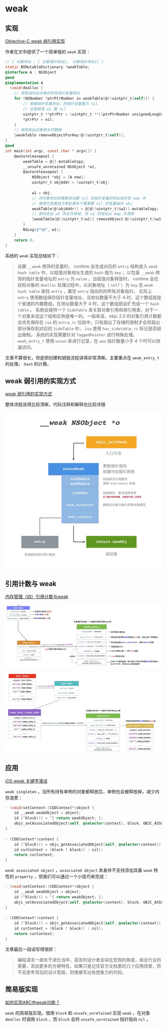# weak
## 实现

[Objective-C weak 弱引用实现](https://triplecc.github.io/2019/03/20/objective-c-weak-implement/)

作者在文中提供了一个简单版的 `weak` 实现：

```objectivec
// { 对象地址 : [ 对象指针地址1、 对象指针地址1] }
static NSMutableDictionary *weakTable;
@interface A : NSObject
@end
@implementation A
- (void)dealloc {
    // 获取指向此对象的所有指针变量地址
    for (NSNumber *ptrPtrNumber in weakTable[@((uintptr_t)self)]) {
        // 根据指针变量地址，将指针变量置为 nil
        // 这里就是 w1 置 nil
        uintptr_t **ptrPtr = (uintptr_t **)[ptrPtrNumber unsignedLongValue];
        *ptrPtr = nil;
    }
    // 移除和此对象相关的数据
    [weakTable removeObjectForKey:@((uintptr_t)self)];
}
@end
int main(int argc, const char * argv[]) {
    @autoreleasepool {
        weakTable = @{}.mutableCopy;
        __unsafe_unretained NSObject *w1;
        @autoreleasepool {
            NSObject *obj = [A new];
            uintptr_t objAddr = (uintptr_t)obj;

            w1 = obj;
            // 将对象地址和需要自动置 nil 的指针变量的地址保存至 map 中
            // 使用可变数组方便处理多个需要置 nil 的变量指向 obj
            weakTable[@(objAddr)] = @[@((uintptr_t)&w1)].mutableCopy;
            // 即将走出 w1 所在作用域，将 w1 的地址从 map 中清除
            [weakTable[@((uintptr_t)w1)] removeObject:@((uintptr_t)&w1)];
        }
        NSLog(@"%@", w1);
    }
    return 0;
}

```

系统的 `weak` 实现总结如下：

> 设置 `__weak` 修饰的变量时， runtime 会生成对应的 `entry` 结构放入 `weak hash table` 中，以赋值对象地址生成的 `hash` 值为 `key` ，以包装 `__weak` 修饰的指针变量地址的 `entry` 为 `value` ，当赋值对象释放时， runtime 会在目标对象的 `dealloc` 处理过程中，以对象地址（ `self` ）为 `key` 去 `weak hash table` 查找 `entry` ，置空 `entry` 指向的的所有对象指针。
实际上 `entry` 使用数组保存指针变量地址，当地址数量不大于 4 时，这个数组就是个普通的内置数组，在地址数量大于 4 时，这个数组就会扩充成一个 `hash table` 。
系统会提供一个 `SideTable` 来关联对象引用和弱引用表，对于一个对象来说这个结构实例是唯一的。一般来说，objc 2.0 的对象引用计数都会优先保存在 `isa` 的 `extra_rc` 位段中，只有超出了存储的限制才会将超出部分保存到对应的 `SideTable` 中， `isa` 使用 `has_sidetable_rc` 标记是否超出限制。
系统的实现需要针对 `TaggedPointer` 进行特殊处理。
`weak_entry_t` 使用 `union` 来进行记录，在 `wea` 指针数量小于 4 个时可以快速访问。

文章不算很长，但是把创建和销毁流程讲得非常清晰。主要重点在 `weak_entry_t` 的处理， `hash` 的计算。

## weak 弱引用的实现方式

[weak 弱引用的实现方式](https://www.desgard.com/objective-c/2016/09/10/weak.html)

整体流程说得比较清晰，代码注释和解释也比较详细

![](media/16295391694403.jpg)

## 引用计数与 weak

[内存管理（四）引用计数与weak](https://wenghengcong.com/posts/7162dd05/)

![](media/16295391908761.jpg)

![](media/16295392026961.jpg)

## 应用

[iOS weak 关键字漫谈](https://zhuanlan.zhihu.com/p/27832890)

`weak singleton` ，当所有持有单例的对象都释放后，单例也会被释放掉，减少内存浪费：

```objectivec
- (void)setContext:(CDDContext*)object {
    id __weak weakObject = object;
    id (^block)() = ^{ return weakObject; };
    objc_setAssociatedObject(self, @selector(context), block, OBJC_ASSOCIATION_COPY);
}

- (CDDContext*)context {
    id (^block)() = objc_getAssociatedObject(self, @selector(context));
    id curContext = (block ? block() : nil);
    return curContext;
}
```

`weak associated object` ，`associated object` 本身并不支持添加具备 `weak` 特性的 `property` ，但我们可以通过一个小技巧来完成：

```objectivec
- (void)setContext:(CDDContext*)object {
    id __weak weakObject = object;
    id (^block)() = ^{ return weakObject; };
    objc_setAssociatedObject(self, @selector(context), block, OBJC_ASSOCIATION_COPY);
}

- (CDDContext*)context {
    id (^block)() = objc_getAssociatedObject(self, @selector(context));
    id curContext = (block ? block() : nil);
    return curContext;
}
```

文章最后一段话写得很好：

> 编程语言一直处于进化当中，语言的设计者会站在宏观的角度，结合行业的需要，添加更多的方便特性，如果只是记住官方文档里的几个应用场景，而不去思考背后的设计思路，则很难写出有想象力的代码。

## 简易版实现

[如何实现ARC中weak功能？](http://samwei12.com/2016/03/09/Objective-C/%E5%A6%82%E4%BD%95%E6%A8%A1%E6%8B%9Fruntime%E4%B8%ADweak%E7%9A%84%E5%AE%9E%E7%8E%B0%EF%BC%9F/)

`weak` 的简易版实现。借用 `block` 和 `unsafe_unretained` 实现 `weak` ，在对象 `dealloc` 时调用 `block` ，而 `block` 会将 `unsafe_unretained` 指针指向 `nil` 。